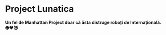 # Project Lunatica

**Un fel de Manhattan Project doar că ăsta distruge roboți de Internațională. :alien::heart::smiling_imp:**
